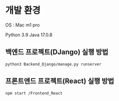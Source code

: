 # 개발 환경

OS : Mac m1 pro

Python 3.9
Java 17.0.8



## 백엔드 프로젝트(DJango) 실행 방법
```
python3 Backend_Django/manage.py runserver
```


## 프론트엔드 프로젝트(React) 실행 방법
```
npm start /Frontend_React
```


